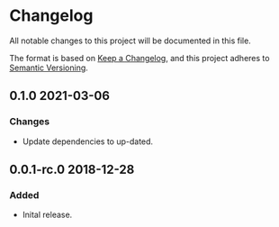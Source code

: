 # Changelog
All notable changes to this project will be documented in this file.

The format is based on [Keep a Changelog](https://keepachangelog.com/en/1.0.0/),
and this project adheres to [Semantic Versioning](https://semver.org/spec/v2.0.0.html).

## 0.1.0 2021-03-06
### Changes
- Update dependencies to up-dated.

## 0.0.1-rc.0 2018-12-28
### Added
- Inital release.
